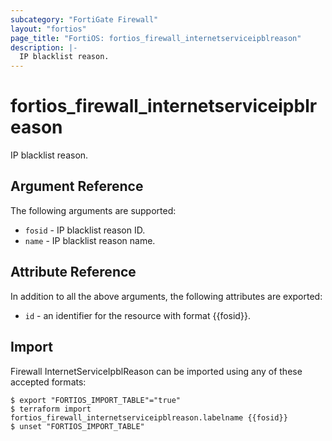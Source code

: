 ```yaml
---
subcategory: "FortiGate Firewall"
layout: "fortios"
page_title: "FortiOS: fortios_firewall_internetserviceipblreason"
description: |-
  IP blacklist reason.
---
```


# fortios_firewall_internetserviceipblreason
IP blacklist reason.

## Argument Reference

The following arguments are supported:

* `fosid` - IP blacklist reason ID.
* `name` - IP blacklist reason name.


## Attribute Reference

In addition to all the above arguments, the following attributes are exported:
* `id` - an identifier for the resource with format {{fosid}}.

## Import

Firewall InternetServiceIpblReason can be imported using any of these accepted formats:
```
$ export "FORTIOS_IMPORT_TABLE"="true"
$ terraform import fortios_firewall_internetserviceipblreason.labelname {{fosid}}
$ unset "FORTIOS_IMPORT_TABLE"
```
